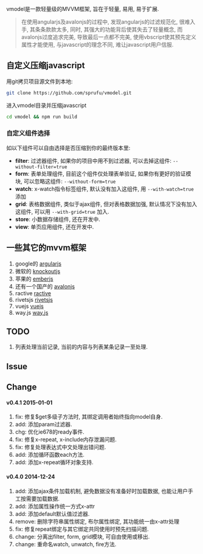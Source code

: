 vmodel是一款轻量级的MVVM框架, 旨在于轻量, 易用, 易于扩展.

> 在使用angularjs及avalonjs的过程中, 发现angularjs的过滤规范化, 很难入手, 其条条款款太多, 同时, 其强大的功能背后使其失去了轻量概念, 而avalonjs过度追求完美, 导致最后一点都不完美, 使用vbscript使其预先定义属性才能使用, 与javascript的理念不同, 难让javascript用户信服.

## 自定义压缩javascript

用git拷贝项目源文件到本地:
```bash
git clone https://github.com/sprufu/vmodel.git
```

进入vmodel目录并压缩javascript
```bash
cd vmodel && npm run build
```

### 自定义组件选择

如以下组件可以自由选择是否压缩到你的最终版本里:

- **filter**: 过滤器组件, 如果你的项目中用不到过滤器, 可以去掉这组件: `--without-filter=true`
- **form**: 表单处理组件, 目前这个组件仅处理表单验证, 如果你有更好的验证模块, 可以忽略这组件: `--without-form=true`
- **watch**: x-watch指令标签组件, 默认没有加入这组件, 用 `--with-watch=true` 添加
- **grid**: 表格数据组件, 类似于ajax组件, 但对表格数据加强, 默认情况下没有加入这组件, 可以用 `--with-grid=true` 加入.
- **store**: 小数据存储组件, 还在开发中.
- **view**: 单页应用组件, 还在开发中.


## 一些其它的mvvm框架

1. google的 [argularjs](https://angularjs.org/)
1. 微软的 [knockoutjs](http://knockoutjs.com/)
3. 苹果的 [emberjs](http://emberjs.com/)
4. 还有一个国产的 [avalonjs](http://rubylouvre.github.io/mvvm/)
5. ractive [ractive](http://ractivejs.org)
6. rivetsjs [rivetsjs](http://rivetsjs.com/)
7. vuejs [vuejs](http://vuejs.org/)
8. way.js [way.js](http://gwendall.github.io/way/)

## TODO

1. 列表处理当前记录, 当前的内容与列表某条记录一至处理.

## Issue

## Change

#### v0.4.1 2015-01-01
1. fix: 修复$get多级子方法时, 其绑定调用者始终指向model自身.
2. add: 添加param过滤器.
3. chg: 优化ie678的ready事件.
4. fix: 修复x-repeat, x-include内存泄漏问题.
5. fix: 修复处理表达式中文处理出错问题.
6. add: 添加循环函数each方法.
7. add: 添加x-repeat循环对象支持.

#### v0.4.0 2014-12-24
1. add: 添加ajax条件加载机制, 避免数据没有准备好时加载数据, 也能让用户手工按需要加载数据.
2. add: 添加属性操作统一方式x-attr
3. add: 添加default默认值过滤器.
4. remove: 删除字符串属性绑定, 布尔属性绑定, 其功能统一由x-attr处理
5. fix: 修复repeat绑定与其它绑定共同使用时预先扫描问题.
6. change: 分离出filter, form, grid模块, 可自由使用或移出.
7. change: 重命名watch, unwatch, fire方法.

